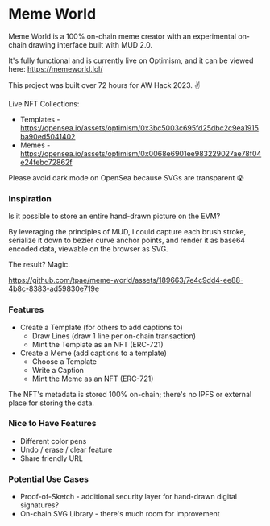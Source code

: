 # Meme World

Meme World is a 100% on-chain meme creator with an experimental on-chain drawing interface built with MUD 2.0.

It's fully functional and is currently live on Optimism, and it can be viewed here: https://memeworld.lol/

This project was built over 72 hours for AW Hack 2023. :v:

Live NFT Collections:
* Templates - https://opensea.io/assets/optimism/0x3bc5003c695fd25dbc2c9ea1915ba90ed5041402
* Memes - https://opensea.io/assets/optimism/0x0068e6901ee983229027ae78f04e24febc72862f

Please avoid dark mode on OpenSea because SVGs are transparent 😰

### Inspiration

Is it possible to store an entire hand-drawn picture on the EVM?

By leveraging the principles of MUD, I could capture each brush stroke, serialize it down to bezier curve anchor points, and render it as base64 encoded data, viewable on the browser as SVG.

The result? Magic.

https://github.com/tpae/meme-world/assets/189663/7e4c9dd4-ee88-4b8c-8383-ad59830e719e

### Features

- Create a Template (for others to add captions to)
  - Draw Lines (draw 1 line per on-chain transaction)
  - Mint the Template as an NFT (ERC-721)
- Create a Meme (add captions to a template)
  - Choose a Template
  - Write a Caption
  - Mint the Meme as an NFT (ERC-721)

The NFT's metadata is stored 100% on-chain; there's no IPFS or external place for storing the data.

### Nice to Have Features

- Different color pens
- Undo / erase / clear feature
- Share friendly URL

### Potential Use Cases

- Proof-of-Sketch - additional security layer for hand-drawn digital signatures?
- On-chain SVG Library - there's much room for improvement
